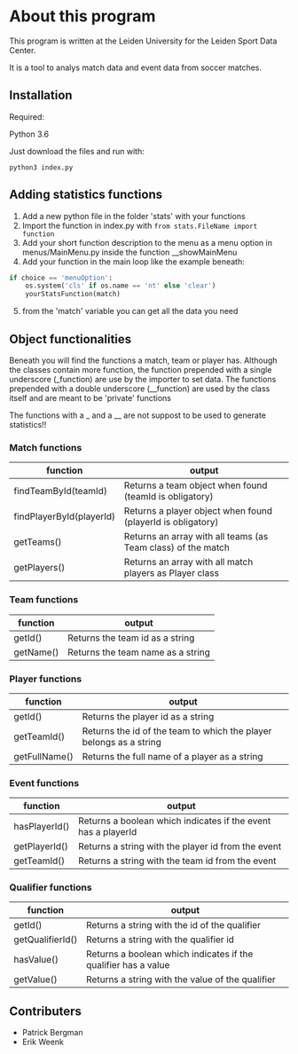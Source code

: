# About this program

This program is written at the Leiden University for the Leiden Sport Data Center.

It is a tool to analys match data and event data from soccer matches.

## Installation

Required:

Python 3.6

Just download the files and run with:
```
python3 index.py
```

## Adding statistics functions
1) Add a new python file in the folder 'stats' with your functions
2) Import the function in index.py with ``` from stats.FileName import function ```
3) Add your short function description to the menu as a menu option in menus/MainMenu.py inside the function __showMainMenu
4) Add your function in the main loop like the example beneath:
```python
if choice == 'menuOption':
    os.system('cls' if os.name == 'nt' else 'clear')
    yourStatsFunction(match)
```
5) from the 'match' variable you can get all the data you need

## Object functionalities
Beneath you will find the functions a match, team or player has. Although the classes contain more function,
the function prepended with a single underscore (_function) are use by the importer to set data.
The functions prepended with a double underscore (__function) are used by the class itself and are meant to be 'private' functions

The functions with a _ and a __ are not suppost to be used to generate statistics!!
### Match functions
function | output
--- | ---
findTeamById(teamId) | Returns a team object when found (teamId is obligatory)
findPlayerById(playerId) | Returns a player object when found (playerId is obligatory)
getTeams() | Returns an array with all teams (as Team class) of the match
getPlayers() | Returns an array with all match players as Player class

### Team functions
function | output
--- | ---
getId() | Returns the team id as a string
getName() | Returns the team name as a string

### Player functions
function | output
--- | ---
getId() | Returns the player id as a string
getTeamId() | Returns the id of the team to which the player belongs as a string
getFullName() | Returns the full name of a player as a string

### Event functions
function | output
--- | ---
hasPlayerId() | Returns a boolean which indicates if the event has a playerId
getPlayerId() | Returns a string with the player id from the event
getTeamId() | Returns a string with the team id from the event

### Qualifier functions
function | output
--- | ---
getId() | Returns a string with the id of the qualifier
getQualifierId() | Returns a string with the qualifier id
hasValue() | Returns a boolean which indicates if the qualifier has a value
getValue() | Returns a string with the value of the qualifier

## Contributers
- Patrick Bergman
- Erik Weenk
